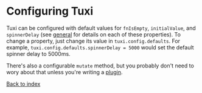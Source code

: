 # Configuring Tuxi

Tuxi can be configured with default values for `fnIsEmpty`, `initialValue`, and `spinnerDelay` (see [general](general.md) for details on each of these properties). To change a property, just change its value in `tuxi.config.defaults`. For example, `tuxi.config.defaults.spinnerDelay = 5000` would set the default spinner delay to 5000ms.

There's also a configurable `mutate` method, but you probably don't need to wory about that unless you're writing a [plugin](plugins.md).

[Back to index](readme.md)
